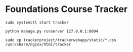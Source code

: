 # Foundations Course Tracker

`sudo systemctl start tracker`

`python manage.py runserver 127.0.0.1:8094`

`sudo cp trackerproject/trackerwebapp/static/*.css /usr/share/nginx/html/tracker`